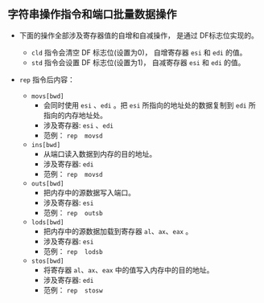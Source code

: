 ## 字符串操作指令和端口批量数据操作

- 下面的操作全部涉及寄存器值的自增和自减操作， 是通过 DF标志位实现的。
  - `cld` 指令会清空 DF 标志位(设置为0)， 自增寄存器 `esi` 和 `edi` 的值。
  - `std` 指令会设置 DF 标志位(设置为1)， 自减寄存器 `esi` 和 `edi` 的值。

- `rep` 指令后内容：
  - `movs[bwd]`
    - 会同时使用 `esi` 、`edi` 。把 `esi` 所指向的地址处的数据复制到 `edi` 所指向的内存地址处。
    - 涉及寄存器: `esi` 、`edi` 
    - 范例： `rep  movsd`
  - `ins[bwd]`
    - 从端口读入数据到内存的目的地址。
    - 涉及寄存器: `edi`
    - 范例： `rep  movsd`
  - `outs[bwd]`
    - 把内存中的源数据写入端口。
    - 涉及寄存器: `esi`
    - 范例： `rep  outsb`
  - `lods[bwd]`
    - 把内存中的源数据加载到寄存器 `al`、`ax`、`eax` 。
    - 涉及寄存器: `esi`
    - 范例： `rep  lodsb`
  - `stos[bwd]`
    - 将寄存器 `al`、`ax`、`eax`  中的值写入内存中的目的地址。
    - 涉及寄存器: `edi`
    - 范例： `rep  stosw`







